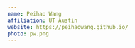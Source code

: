 ```yaml
---
name: Peihao Wang
affiliation: UT Austin
website: https://peihaowang.github.io/
photo: pw.png
---
```

